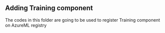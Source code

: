 ## Adding Training component

The codes in this folder are going to be used to register Training component on AzureML registry